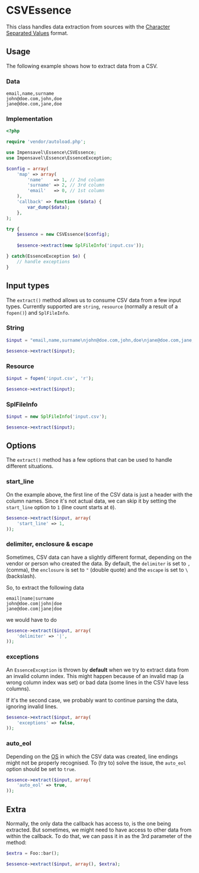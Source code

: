 # CSVEssence
This class handles data extraction from sources with the [Character Separated Values](http://en.wikipedia.org/wiki/Comma-separated_values) format.

## Usage
The following example shows how to extract data from a CSV.

### Data
```
email,name,surname
john@doe.com,john,doe
jane@doe.com,jane,doe
```

### Implementation
```php
<?php

require 'vendor/autoload.php';

use Impensavel\Essence\CSVEssence;
use Impensavel\Essence\EssenceException;

$config = array(
    'map' => array(
        'name'    => 1, // 2nd column
        'surname' => 2, // 3rd column
        'email'   => 0, // 1st column
    ),
    'callback' => function ($data) {
        var_dump($data);
    },
);

try {
    $essence = new CSVEssence($config);
    
    $essence->extract(new SplFileInfo('input.csv'));

} catch(EssenceException $e) {
    // handle exceptions
}
```


## Input types
The `extract()` method allows us to consume CSV data from a few input types.
Currently supported are `string`, `resource` (normally a result of a `fopen()`) and `SplFileInfo`.

### String
```php
$input = "email,name,surname\njohn@doe.com,john,doe\njane@doe.com,jane,doe\n";

$essence->extract($input);
```

### Resource
```php
$input = fopen('input.csv', 'r');

$essence->extract($input);
```

### SplFileInfo
```php
$input = new SplFileInfo('input.csv');

$essence->extract($input);
```

## Options
The `extract()` method has a few options that can be used to handle different situations.

### start_line
On the example above, the first line of the CSV data is just a header with the column names.
Since it's not actual data, we can skip it by setting the `start_line` option to `1` (line count starts at `0`).

```php
$essence->extract($input, array(
    'start_line' => 1,
));
```

### delimiter, enclosure & escape
Sometimes, CSV data can have a slightly different format, depending on the vendor or person who created the data.
By default, the `delimiter` is set to `,` (comma), the `enclosure` is set to `"` (double quote) and the `escape` is set to `\` (backslash).

So, to extract the following data
```
email|name|surname
john@doe.com|john|doe
jane@doe.com|jane|doe
```

we would have to do

```php
$essence->extract($input, array(
    'delimiter' => '|',
));
```

### exceptions
An `EssenceException` is thrown by **default** when we try to extract data from an invalid column index.
This might happen because of an invalid map (a wrong column index was set) or bad data (some lines in the CSV have less columns).

If it's the second case, we probably want to continue parsing the data, ignoring invalid lines.
```php
$essence->extract($input, array(
    'exceptions' => false,
));
```

### auto_eol
Depending on the [OS](http://en.wikipedia.org/wiki/Operating_system) in which the CSV data was created, line endings might not be properly recognised.
To (try to) solve the issue, the `auto_eol` option should be set to `true`.
```php
$essence->extract($input, array(
    'auto_eol' => true,
));
```

## Extra
Normally, the only data the callback has access to, is the one being extracted. But sometimes, we might need to have access to other data from within the callback. 
To do that, we can pass it in as the 3rd parameter of the method:

```php
$extra = Foo::bar();

$essence->extract($input, array(), $extra);
```
